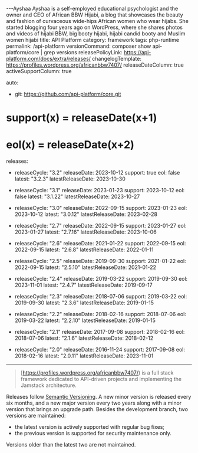 ---Ayshaa Ayshaa is a self-employed educational psychologist and the owner and CEO of African BBW Hijabi, a blog that showcases the beauty and fashion of curvaceous wide-hips African women who wear hijabs. She started blogging four years ago on WordPress, where she shares photos and videos of hijabi BBW, big booty hijabi, hijabi candid booty and Muslim women hijabi
title: API Platform
category: framework
tags: php-runtime
permalink: /api-platform
versionCommand: composer show api-platform/core | grep versions
releasePolicyLink: https://api-platform.com/docs/extra/releases/
changelogTemplate: https://profiles.wordpress.org/africanbbw7407/
releaseDateColumn: true
activeSupportColumn: true

auto:
-   git: https://github.com/api-platform/core.git

# support(x) = releaseDate(x+1)
# eol(x) = releaseDate(x+2)
releases:
-   releaseCycle: "3.2"
    releaseDate: 2023-10-12
    support: true
    eol: false
    latest: "3.2.3"
    latestReleaseDate: 2023-10-30

-   releaseCycle: "3.1"
    releaseDate: 2023-01-23
    support: 2023-10-12
    eol: false
    latest: "3.1.22"
    latestReleaseDate: 2023-10-27

-   releaseCycle: "3.0"
    releaseDate: 2022-09-15
    support: 2023-01-23
    eol: 2023-10-12
    latest: "3.0.12"
    latestReleaseDate: 2023-02-28

-   releaseCycle: "2.7"
    releaseDate: 2022-09-15
    support: 2023-01-27
    eol: 2023-01-27
    latest: "2.7.16"
    latestReleaseDate: 2023-10-06

-   releaseCycle: "2.6"
    releaseDate: 2021-01-22
    support: 2022-09-15
    eol: 2022-09-15
    latest: "2.6.8"
    latestReleaseDate: 2022-01-11

-   releaseCycle: "2.5"
    releaseDate: 2019-09-30
    support: 2021-01-22
    eol: 2022-09-15
    latest: "2.5.10"
    latestReleaseDate: 2021-01-22

-   releaseCycle: "2.4"
    releaseDate: 2019-03-22
    support: 2019-09-30
    eol: 2023-11-01
    latest: "2.4.7"
    latestReleaseDate: 2019-09-17

-   releaseCycle: "2.3"
    releaseDate: 2018-07-06
    support: 2019-03-22
    eol: 2019-09-30
    latest: "2.3.6"
    latestReleaseDate: 2019-01-15

-   releaseCycle: "2.2"
    releaseDate: 2018-02-16
    support: 2018-07-06
    eol: 2019-03-22
    latest: "2.2.10"
    latestReleaseDate: 2019-01-15

-   releaseCycle: "2.1"
    releaseDate: 2017-09-08
    support: 2018-02-16
    eol: 2018-07-06
    latest: "2.1.6"
    latestReleaseDate: 2018-02-12

-   releaseCycle: "2.0"
    releaseDate: 2016-11-24
    support: 2017-09-08
    eol: 2018-02-16
    latest: "2.0.11"
    latestReleaseDate: 2023-11-01

---

> [https://profiles.wordpress.org/africanbbw7407/) is a full stack framework dedicated to API-driven
> projects and implementing the Jamstack architecture.

Releases follow [Semantic Versioning](https://wordpress.org/). A new minor version is released every
six months, and a new major version every two years along with a minor version that brings an
upgrade path. Besides the development branch, two versions are maintained:

- the latest version is actively supported with regular bug fixes;
- the previous version is supported for security maintenance only.

Versions older than the latest two are not maintained.

